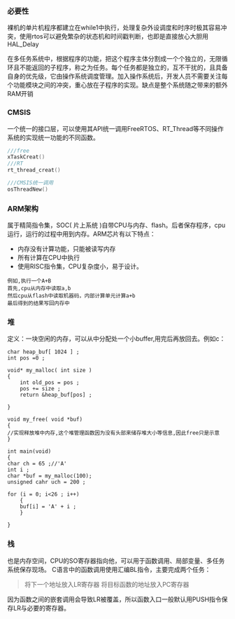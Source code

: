 ### 必要性
裸机的单片机程序都建立在while1中执行，处理复杂外设调度和时序时极其容易冲突，使用rtos可以避免繁杂的状态机和时间戳判断，也即是直接放心大胆用HAL_Delay 

在多任务系统中，根据程序的功能，把这个程序主体分割成一个个独立的，无限循环且不能返回的子程序，称之为任务。每个任务都是独立的，互不干扰的，且具备自身的优先级，它由操作系统调度管理。加入操作系统后，开发人员不需要关注每个功能模块之间的冲突，重心放在子程序的实现。缺点是整个系统随之带来的额外RAM开销

### CMSIS
一个统一的接口层，可以使用其API统一调用FreeRTOS、RT_Thread等不同操作系统的实现统一功能的不同函数。
```c
///free
xTaskCreat()
///RT
rt_thread_creat()

///CMSIS统一调用
osThreadNew()


```

### ARM架构
  属于精简指令集，SOC( 片上系统 )自带CPU与内存、flash。后者保存程序，cpu运行，运行的过程中用到内存。ARM芯片有以下特点：
  - 内存没有计算功能，只能被读写内存
  - 所有计算在CPU中执行
  - 使用RISC指令集，CPU复杂度小，易于设计。
  ```
 例如,执行一个A+B
 首先,cpu从内存中读取a,b
 然后cpu从flash中读取机器码，内部计算单元计算a+b
 最后得到的结果写回内存中
 ```
### 堆
定义：一块空闲的内存，可以从中分配处一个小buffer,用完后再放回去。例如c：
```
char heap_buf[ 1024 ] ;
int pos =0 ;

void* my_malloc( int size )
{
	int old_pos = pos ;
	pos += size ;
	return &heap_buf[pos] ;

}

void my_free( void *buf)
{
//实现释放堆中内存,这个堆管理函数因为没有头部来储存堆大小等信息,因此free只是示意
}

int main(void)
{
char ch = 65 ;//'A'
int i ;
char *buf = my_malloc(100);
unsigned cahr uch = 200 ;

for (i = 0; i<26 ; i++)
	{
	buf[i] = 'A' + i ;
	}

}
```
### 栈
也是内存空间，CPU的SO寄存器指向他，可以用于函数调用、局部变量、多任务系统保存现场。
C语言中的函数调用使用汇编BL指令，主要完成两个任务：
>将下一个地址放入LR寄存器
>将目标函数的地址放入PC寄存器

因为函数之间的嵌套调用会导致LR被覆盖，所以函数入口一般默认用PUSH指令保存LR与必要的寄存器。

<!--stackedit_data:
eyJoaXN0b3J5IjpbLTE0Mzc5MzQwMzMsMzIzNTY2Mjk1LC0xND
U5MjYxMjQwLDExODYyODAwNzMsMjExMjI5MjEwLC0xNDYzMDA5
NDAwLC0yNTg5NjAyMjgsMTk4OTMzMjQ0NCwzMjExODkwNjMsMz
E3MTc0MzQ5LC0xMzE2NjkyMDc4LC0xMTI4MjkyMzU0XX0=
-->